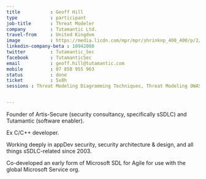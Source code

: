 ```yaml
---
title           : Geoff Hill
type            : participant
job-title       : Threat Modeler
company         : Tutamantic Ltd.
travel-from     : United Kingdom
image           : https://media.licdn.com/mpr/mpr/shrinknp_400_400/p/2/005/04d/266/048ec09.jpg
linkedin-company-beta : 10942080
twitter         : Tutamantic_Sec
facebook        : TutamanticSec
email           : geoff.hill@tutamantic.com
mobile          : 07 858 955 963
status          : done
ticket          : 5x8h
sessions : Threat Modeling Diagramming Techniques, Threat Modeling OWASP Pages, Maturity Models tool, Review and improve the 12 SAMM practices, SAMM Metrics for Enterprise, Threat Modeling Cheat Sheet & Lightweight Threat Modeling, SAMM - Maturity Models tool, GDPR and DPO AppSec implications, SAMM Metrics for Enterprises, Women in Cyber, Define Agile Security Practices, Using Security Risks to Measure Agile Practices, Integrating Security into a Portfolio Kanban, Threat Modeling Cheat Sheet & Lightweight Threat Modeling (Part II), Threat Modeling Scaling and Security Champions


---
```


Founder of Artis-Secure (security consultancy, specifically sSDLC) and Tutamantic (software enabler).

Ex C/C++ developer. 

Working deeply in appDev security, security architecture & design, and all things sSDLC-related since 2003. 

Co-developed an early form of Microsoft SDL for Agile for use with the global Microsoft Service org.

